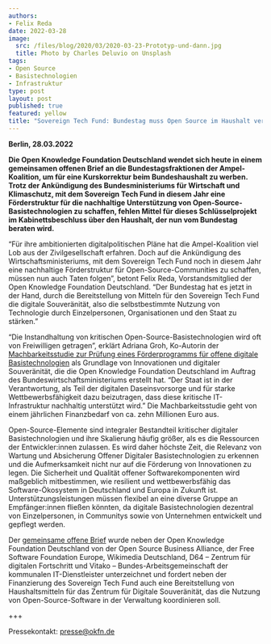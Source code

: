 ```yaml
---
authors:
- Felix Reda
date: 2022-03-28
image:
  src: /files/blog/2020/03/2020-03-23-Prototyp-und-dann.jpg
  title: Photo by Charles Deluvio on Unsplash
tags:
- Open Source
- Basistechnologien
- Infrastruktur
type: post
layout: post
published: true
featured: yellow
title: "Sovereign Tech Fund: Bundestag muss Open Source im Haushalt verankern"
---
```


**Berlin, 28.03.2022**

**Die Open Knowledge Foundation Deutschland wendet sich heute in einem gemeinsamen offenen Brief an die Bundestagsfraktionen der Ampel-Koalition, um für eine Kurskorrektur beim Bundeshaushalt zu werben. Trotz der Ankündigung des Bundesministeriums für Wirtschaft und Klimaschutz, mit dem Sovereign Tech Fund in diesem Jahr eine Förderstruktur für die nachhaltige Unterstützung von Open-Source-Basistechnologien zu schaffen, fehlen Mittel für dieses Schlüsselprojekt im Kabinettsbeschluss über den Haushalt, der nun vom Bundestag beraten wird.**

“Für ihre ambitionierten digitalpolitischen Pläne hat die Ampel-Koalition viel Lob aus der Zivilgesellschaft erfahren. Doch auf die Ankündigung des Wirtschaftsministeriums, mit dem Sovereign Tech Fund noch in diesem Jahr eine nachhaltige Förderstruktur für Open-Source-Communities zu schaffen, müssen nun auch Taten folgen”, betont Felix Reda, Vorstandsmitglied der Open Knowledge Foundation Deutschland. “Der Bundestag hat es jetzt in der Hand, durch die Bereitstellung von Mitteln für den Sovereign Tech Fund die digitale Souveränität, also die selbstbestimmte Nutzung von Technologie durch Einzelpersonen, Organisationen und den Staat zu stärken.”

“Die Instandhaltung von kritischen Open-Source-Basistechnologien wird oft von Freiwilligen getragen”, erklärt Adriana Groh, Ko-Autorin der [Machbarkeitsstudie zur Prüfung eines Förderprogramms für offene digitale Basistechnologien](https://sovereigntechfund.de/) als Grundlage von Innovationen und digitaler Souveränität, die die Open Knowledge Foundation Deutschland im Auftrag des Bundeswirtschaftsministeriums erstellt hat. “Der Staat ist in der Verantwortung, als Teil der digitalen Daseinsvorsorge und für starke Wettbewerbsfähigkeit dazu beizutragen, dass diese kritische IT-Infrastruktur nachhaltig unterstützt wird.” Die Machbarkeitsstudie geht von einem jährlichen Finanzbedarf von ca. zehn Millionen Euro aus.

Open-Source-Elemente sind integraler Bestandteil kritischer digitaler Basistechnologien und ihre Skalierung häufig größer, als es die Ressourcen der Entwickler:innen zulassen. Es wird daher höchste Zeit, die Relevanz von Wartung und Absicherung Offener Digitaler Basistechnologien zu erkennen und die Aufmerksamkeit nicht nur auf die Förderung von Innovationen zu legen. Die Sicherheit und Qualität offener Softwarekomponenten wird maßgeblich mitbestimmen, wie resilient und wettbewerbsfähig das Software-Ökosystem in Deutschland und Europa in Zukunft ist. Unterstützungsleistungen müssen flexibel an eine diverse Gruppe an Empfänger:innen fließen könnten, da digitale Basistechnologien dezentral von Einzelpersonen, in Communitys sowie von Unternehmen entwickelt und gepflegt werden.

Der [gemeinsame offene Brief](https://raw.githubusercontent.com/okfde/okfn.de/master/static/files/blog/2022/03/2022-03-28_Offener_Brief_Bundeshaushalt_OpenSource.pdf) wurde neben der Open Knowledge Foundation Deutschland von der Open Source Business Alliance, der Free Software Foundation Europe, Wikimedia Deutschland, D64 – Zentrum für digitalen Fortschritt und Vitako – Bundes-Arbeitsgemeinschaft der kommunalen IT-Dienstleister unterzeichnet und fordert neben der Finanzierung des Sovereign Tech Fund auch eine Bereitstellung von Haushaltsmitteln für das Zentrum für Digitale Souveränität, das die Nutzung von Open-Source-Software in der Verwaltung koordinieren soll.

+++

Pressekontakt: presse@okfn.de
